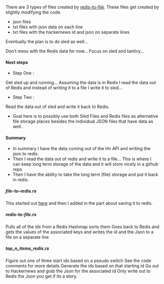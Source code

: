
There are 3 types of files created by [redis-to-file](./redis-to-file.rs).  These files get created by slightly modifying the code.

 * json files
 * txt files with json data on each line
 * txt files with the hackernews id and json on separate lines

Eventually the plan is to do sled as well...

Don't mess with the Redis data for now...
Focus on sled and tantivy...

#### Next steps

* Step One :

Get sled up and running... Assuming the data is in Redis I read
the data out of Redis and instead of writing it to a file I
write it to sled...

* Step Two :

Read the data out of sled and write it back to Redis.

* Goal here is to possibly use both Sled Files and Redis files
as alternative file storage places besides the individual JSON
files that have data as well.

#### Summary

* In summary I have the data coming out of the Hn API and writing
the json to redis.
* Then I read the data out of redis and write it to a file...  This is
where I can keep long term storage of the data and it will store nicely
in a github repo
* Then I have the ability to take the long term (file) storage and put
it back in redis.

##### file-to-redis.rs

This started out
[here](https://github.com/stormasm/rust-examples/blob/master/lifetimes/examples/readfile.rs) and then I added in the part about saving it to redis.

##### redis-to-file.rs

Pulls all of the ids from a Redis Hashmap
sorts them
Goes back to Redis and gets the values of the associated keys
and writes the id and the Json to a file on a separate line

##### top_n_items_redis.rs

Figure out one of three start ids based on a pseudo switch
See the code comments for more details
Generate the ids based on that starting id
Go out to Hackernews and grab the Json for the associated id
Only write out to Redis the Json you get if its a story.
